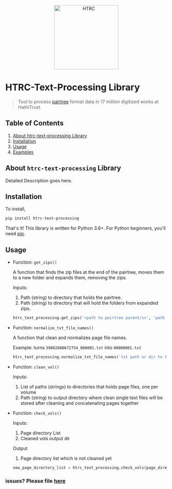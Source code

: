 <p align="center">
<a href="https://www.hathitrust.org/htrc"><img src="https://www.hathitrust.org/files/HTRC_logo.jpg" width="200" title="HathiTrust Reseach Center" alt="HTRC"></a>
</p>

# HTRC-Text-Processing Library
>  Tool to process  [pairtree](https://confluence.ucop.edu/display/Curation/PairTree) format data in 17 million digitized works at HathiTrust.
## Table of Contents
1. [About htrc-text-processing Library](#about)
2. [Installation](#install)
3. [Usage](#usage)
4. [Examples](#examples)


## About `htrc-text-processing` Library<a name="about"></a>
Detailed Description goes here.

## Installation <a name="install"></a>

To install,
```bash
pip install htrc-text-processing
```
That's it! This library is written for Python 3.6+. For Python beginners, you'll need [pip](https://pip.pypa.io/en/stable/installing/).
  

## Usage <a name="usage"></a>

* Function: `get_zips()` 

    A function that finds the zip files at the end of the pairtree, moves them to a new folder and expands them, removing the zips.
    
    Inputs:
    
    1. Path (string) to directory that holds the pairtree.
    2. Path (string) to directory that will hold the folders from expanded zips.


    ```python
    htrc_text_processing.get_zips('<path to pairtree parent/s>', 'path to output directory')
    ```
* Function: `normalize_txt_file_names()`

    A function that clean and normalizes page file names.
    
    Example: turns `39002088672754_000001.txt` into `00000001.txt`


    ```python
    htrc_text_processing.normalize_txt_file_names('txt path or dir to txts') 
    ```
  
* Function: `clean_vol()`

    Inputs:
    
    1. List of paths (strings) to directories that holds page files, one per volume
    2. Path (string) to output directory where clean single text files will be stored after cleaning and concatenating pages together
    
    
* Function: `check_vols()`
    
    Inputs: 
    
    1. Page directory List
    2. Cleaned vols output dir
    
    Output 
    
    1. Page directory list which is not cleaned yet
        
    ```python
  new_page_directory_list = htrc_text_processing.check_vols(page_directory_list, clean_vol_out_dir)
    ```
### issues? Please file [here](https://github.com/ashan8k/htrc-text-processing/issues)
